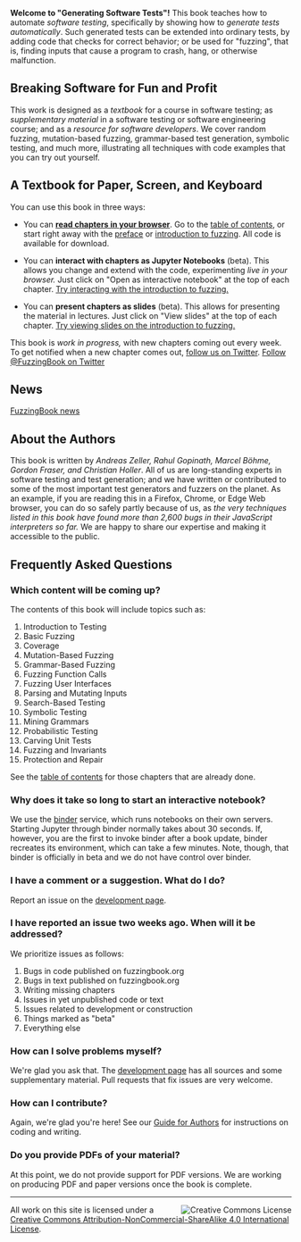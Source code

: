 
__Welcome to "Generating Software Tests"!__  This book teaches how to automate _software testing_, specifically by showing how to _generate tests automatically_.  Such generated tests can be extended into ordinary tests, by adding code that checks for correct behavior; or be used for "fuzzing", that is, finding inputs that cause a program to crash, hang, or otherwise malfunction.


## Breaking Software for Fun and Profit

This work is designed as a _textbook_ for a course in software testing; as _supplementary material_ in a software testing or software engineering course; and as a _resource for software developers_. We cover random fuzzing, mutation-based fuzzing, grammar-based test generation, symbolic testing, and much more, illustrating all techniques with code examples that you can try out yourself.


## A Textbook for Paper, Screen, and Keyboard

You can use this book in three ways:

* You can __[read chapters in your browser](http://www.fuzzingbook.org/html/Main.html)__.  Go to the [table of contents](http://www.fuzzingbook.org/html/Main.html), or start right away with the [preface](http://www.fuzzingbook.org/html/Preface.html) or [introduction to fuzzing](http://www.fuzzingbook.org/html/Basic_Fuzzing.html).  All code is available for download.

* You can __interact with chapters as Jupyter Notebooks__ (beta).  This allows you change and extend with the code, experimenting _live in your browser._  Just click on "Open as interactive notebook" at the top of each chapter.  [Try interacting with the introduction to fuzzing.](https://mybinder.org/v2/gh/uds-se/fuzzingbook/master?filepathnnotebooks/Basic_Fuzzing.ipynb)

* You can __present chapters as slides__ (beta).  This allows for presenting the material in lectures.  Just click on "View slides" at the top of each chapter. [Try viewing slides on the introduction to fuzzing.](http://www.fuzzingbook.org/slides/Basic_Fuzzing.slides.html)

This book is _work in progress,_ with new chapters coming out every week.  To get notified when a new chapter comes out, <a href="https://twitter.com/FuzzingBook?ref_src=twsrc%5Etfw" data-show-count="false">follow us on Twitter</a><script async src="https://platform.twitter.com/widgets.js" charset="utf-8"></script>. 
<a href="https://twitter.com/FuzzingBook?ref_src=twsrc%5Etfw" class="twitter-follow-button" data-show-count="false">Follow @FuzzingBook on Twitter</a><script async src="https://platform.twitter.com/widgets.js" charset="utf-8"></script>




## News

<a class="twitter-timeline" href="https://twitter.com/FuzzingBook?ref_src=twsrc%5Etfw">FuzzingBook news</a> <script async src="https://platform.twitter.com/widgets.js" charset="utf-8"></script>



## About the Authors

This book is written by _Andreas Zeller, Rahul Gopinath, Marcel Böhme, Gordon Fraser, and Christian Holler_.  All of us are long-standing experts in software testing and test generation; and we have written or contributed to some of the most important test generators and fuzzers on the planet.  As an example, if you are reading this in a Firefox, Chrome, or Edge Web browser, you can do so safely partly because of us, as _the very techniques listed in this book have found more than 2,600 bugs in their JavaScript interpreters so far._  We are happy to share our expertise and making it accessible to the public.


## Frequently Asked Questions

### Which content will be coming up?

The contents of this book will include topics such as:

1. Introduction to Testing
2. Basic Fuzzing
3. Coverage
4. Mutation-Based Fuzzing
5. Grammar-Based Fuzzing
6. Fuzzing Function Calls
7. Fuzzing User Interfaces
8. Parsing and Mutating Inputs
9. Search-Based Testing
10. Symbolic Testing
11. Mining Grammars
12. Probabilistic Testing
13. Carving Unit Tests
14. Fuzzing and Invariants
15. Protection and Repair

See the [table of contents](http://www.fuzzingbook.org/html/Main.html) for those chapters that are already done.


### Why does it take so long to start an interactive notebook?

We use the [binder](https://mybinder.org) service, which runs notebooks on their own servers.  Starting Jupyter through binder normally takes about 30 seconds. If, however, you are the first to invoke binder after a book update, binder recreates its environment, which can take a few minutes.  Note, though, that binder is officially in beta and we do not have control over binder.


### I have a comment or a suggestion.  What do I do?

Report an issue on the [development page](https://github.com/uds-se/fuzzingbook/issues).


### I have reported an issue two weeks ago.  When will it be addressed?

We prioritize issues as follows:

1. Bugs in code published on fuzzingbook.org
2. Bugs in text published on fuzzingbook.org
3. Writing missing chapters
4. Issues in yet unpublished code or text
5. Issues related to development or construction
6. Things marked as "beta"
7. Everything else


### How can I solve problems myself?

We're glad you ask that.  The [development page](https://github.com/uds-se/fuzzingbook/) has all sources and some supplementary material.  Pull requests that fix issues are very welcome.


### How can I contribute?

Again, we're glad you're here!  See our [Guide for Authors](http://www.fuzzingbook.org/html/Guide_for_Authors.html) for instructions on coding and writing.


### Do you provide PDFs of your material?

At this point, we do not provide support for PDF versions.  We are working on producing PDF and paper versions once the book is complete.


<hr>

<img style="float:right" src="https://i.creativecommons.org/l/by-nc-sa/4.0/88x31.png" alt="Creative Commons License">

All work on this site is licensed under a [Creative Commons Attribution-NonCommercial-ShareAlike 4.0 International License](http://creativecommons.org/licenses/by-nc-sa/4.0/).
